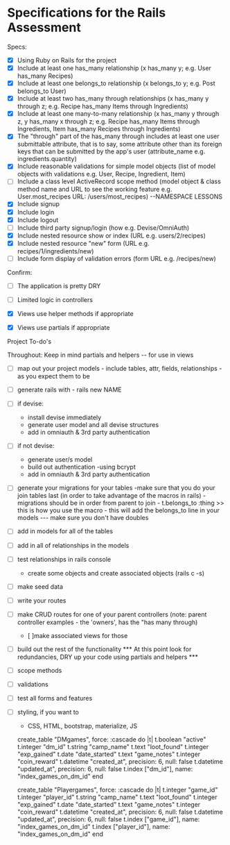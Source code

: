 # Specifications for the Rails Assessment

Specs:
- [x] Using Ruby on Rails for the project
- [x] Include at least one has_many relationship (x has_many y; e.g. User has_many Recipes) 
- [x] Include at least one belongs_to relationship (x belongs_to y; e.g. Post belongs_to User)
- [x] Include at least two has_many through relationships (x has_many y through z; e.g. Recipe has_many Items through Ingredients)
- [x] Include at least one many-to-many relationship (x has_many y through z, y has_many x through z; e.g. Recipe has_many Items through Ingredients, Item has_many Recipes through Ingredients)
- [x] The "through" part of the has_many through includes at least one user submittable attribute, that is to say, some attribute other than its foreign keys that can be submitted by the app's user (attribute_name e.g. ingredients.quantity)
- [x] Include reasonable validations for simple model objects (list of model objects with validations e.g. User, Recipe, Ingredient, Item)
- [ ] Include a class level ActiveRecord scope method (model object & class method name and URL to see the working feature e.g. User.most_recipes URL: /users/most_recipes)  --NAMESPACE LESSONS
- [x] Include signup
- [x] Include login
- [x] Include logout
- [ ] Include third party signup/login (how e.g. Devise/OmniAuth)
- [x] Include nested resource show or index (URL e.g. users/2/recipes)
- [x] Include nested resource "new" form (URL e.g. recipes/1/ingredients/new)
- [ ] Include form display of validation errors (form URL e.g. /recipes/new)

Confirm:
- [ ] The application is pretty DRY
- [ ] Limited logic in controllers
- [x] Views use helper methods if appropriate
- [x] Views use partials if appropriate



Project To-do's

Throughout: Keep in mind partials and helpers -- for use in views 

-[ ] map out your project models - include tables, attr, fields, relationships - as you expect them to be
-[ ] generate rails with - rails new NAME
-[ ] if devise: 
    - install devise immediately 
    - generate user model and all devise structures
    - add in omniauth & 3rd party authentication
-[ ] if not devise:
    - generate user/s model
    - build out authentication
        -using bcrypt
    - add in omniauth & 3rd party authentication
-[ ] generate your migrations for your tables
    -make sure that you do your join tables last (in order to take advantage of the macros in rails)
        - migrations should be in order from parent to join
        - t.belongs_to :thing >> this is how you use the macro
            - this will add the belongs_to line in your models --- make sure you don't have doubles
-[ ] add in models for all of the tables
-[ ] add in all of relationships in the models
-[ ] test relationships in rails console
    - create some objects and create associated objects (rails c -s)
-[ ] make seed data
-[ ] write your routes
-[ ] make CRUD routes for one of your parent controllers (note: parent controller examples - the 'owners', has the "has many through)
    - [ ]make associated views for those
-[ ] build out the rest of the functionality
*** At this point look for redundancies, DRY up your code using partials and helpers ***
-[ ] scope methods
-[ ] validations
-[ ] test all forms and features 
-[ ] styling, if you want to 
    - CSS, HTML, bootstrap, materialize, JS


  create_table "DMgames", force: :cascade do |t|
    t.boolean "active"
    t.integer "dm_id"
    t.string "camp_name"
    t.text "loot_found"
    t.integer "exp_gained"
    t.date "date_started"
    t.text "game_notes"
    t.integer "coin_reward"
    t.datetime "created_at", precision: 6, null: false
    t.datetime "updated_at", precision: 6, null: false
    t.index ["dm_id"], name: "index_games_on_dm_id"
  end

  create_table "Playergames", force: :cascade do |t|
    t.integer "game_id"
    t.integer "player_id"
    t.string "camp_name"
    t.text "loot_found"
    t.integer "exp_gained"
    t.date "date_started"
    t.text "game_notes"
    t.integer "coin_reward"
    t.datetime "created_at", precision: 6, null: false
    t.datetime "updated_at", precision: 6, null: false
    t.index ["game_id"], name: "index_games_on_dm_id"
     t.index ["player_id"], name: "index_games_on_dm_id"
  end


 